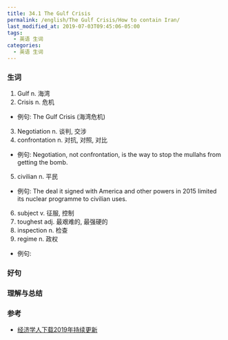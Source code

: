```yaml
---
title: 34.1 The Gulf Crisis
permalink: /english/The Gulf Crisis/How to contain Iran/
last_modified_at: 2019-07-03T09:45:06-05:00
tags:
  - 英语 生词
categories:
  - 英语 生词
---
```


### 生词
1. Gulf     n. 海湾
2. Crisis   n. 危机
  - 例句: The Gulf Crisis (海湾危机)
3. Negotiation    n. 谈判, 交涉
4. confrontation    n. 对抗, 对照, 对比
  - 例句: Negotiation, not confrontation, is the way to stop the mullahs from getting the bomb.
5. civilian   n. 平民
  - 例句: The deal it signed with America and other powers in 2015 limited its nuclear programme to civilian uses.
6. subject    v. 征服, 控制
7. toughest   adj. 最艰难的, 最强硬的
8. inspection   n. 检查
9. regime   n. 政权
  - 例句: 

### 好句

### 理解与总结

### 参考
- [经济学人下载2019年持续更新](https://www.tianfateng.cn/7399.html)
